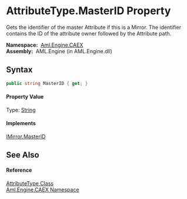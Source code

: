 AttributeType.MasterID Property
===============================
Gets the identifier of the master Attribute if this is a Mirror. The identifier contains the ID of the attribute owner followed by the Attribute path.

  **Namespace:**  [Aml.Engine.CAEX][1]  
  **Assembly:**  AML.Engine (in AML.Engine.dll)

Syntax
------

```csharp
public string MasterID { get; }
```

#### Property Value
Type: [String][2]
#### Implements
[IMirror.MasterID][3]  


See Also
--------

#### Reference
[AttributeType Class][4]  
[Aml.Engine.CAEX Namespace][1]  

[1]: ../README.md
[2]: https://docs.microsoft.com/dotnet/api/system.string
[3]: ../IMirror/MasterID.md
[4]: README.md
[5]: https://www.automationml.org
[6]: ../../icons/logoShade.png